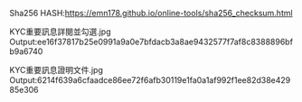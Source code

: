 Sha256 HASH:https://emn178.github.io/online-tools/sha256_checksum.html

KYC重要訊息詳閱並勾選.jpg \
Output:ee16f37817b25e0991a9a0e7bfdacb3a8ae9432577f7af8c8388896bfb9a6740

KYC重要訊息證明文件.jpg \
Output:6214f639a6cfaadce86ee72f6afb30119e1fa0a1af992f1ee82d38e42985e306
